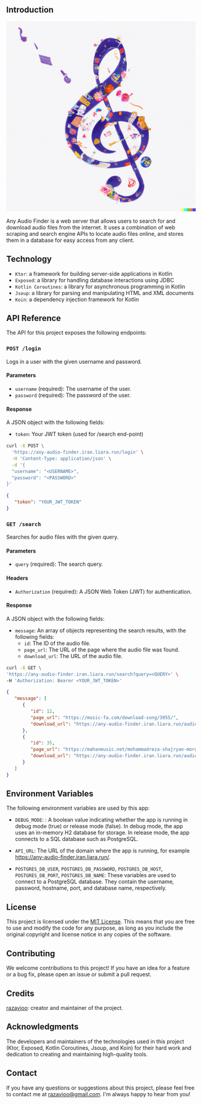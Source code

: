 ## Introduction

![any-audio-finder-cover](cover.png)

Any Audio Finder is a web server that allows users to search for and download audio files from the internet.
It uses a combination of web scraping and search engine APIs to locate audio files online, and stores them
in a database for easy access from any client.

## Technology

- `Ktor`: a framework for building server-side applications in Kotlin
- `Exposed`: a library for handling database interactions using JDBC
- `Kotlin Coroutines`: a library for asynchronous programming in Kotlin
- `Jsoup`: a library for parsing and manipulating HTML and XML documents
- `Koin`: a dependency injection framework for Kotlin

## API Reference

The API for this project exposes the following endpoints:

### `POST /login`

Logs in a user with the given username and password.

#### Parameters

- `username` (required): The username of the user.
- `password` (required): The password of the user.

#### Response

A JSON object with the following fields:

- `token`: Your JWT token (used for /search end-point)

```bash
curl -X POST \
  'https://any-audio-finder.iran.liara.run/login' \
  -H 'Content-Type: application/json' \
  -d '{
  "username": "<USERNAME>",
  "password": "<PASSWORD>"
}'
```

```json
{
   "token": "YOUR_JWT_TOKEN"
}
```

### `GET /search`

Searches for audio files with the given query.

#### Parameters

- `query` (required): The search query.

#### Headers

- `Authorization` (required): A JSON Web Token (JWT) for authentication.

#### Response

A JSON object with the following fields:

- `message`: An array of objects representing the search results, with the following fields:
   - `id`: The ID of the audio file.
   - `page_url`: The URL of the page where the audio file was found.
   - `download_url`: The URL of the audio file.

```bash
curl -X GET \
'https://any-audio-finder.iran.liara.run/search?query=<QUERY>' \
-H 'Authorization: Bearer <YOUR_JWT_TOKEN>'
```

```json
{
   "message": [
      {
         "id": 12,
         "page_url": "https://music-fa.com/download-song/3955/",
         "download_url": "https://any-audio-finder.iran.liara.run/audio/2b2edda4c1709c20ee7a69f6c9322440"
      },
      {
         "id": 35,
         "page_url": "https://mahanmusic.net/mohammadreza-shajryan-morghe-sahar/",
         "download_url": "https://any-audio-finder.iran.liara.run/audio/3abc37a8984d8e5c2113227b5d079aef"
      }
   ]
}
```

## Environment Variables

The following environment variables are used by this app:

- `DEBUG_MODE`: : A boolean value indicating whether the app is running in debug mode (true) or release mode (false).
  In debug mode, the app uses an in-memory H2 database for storage. In release mode,
  the app connects to a SQL database such as PostgreSQL.

- `API_URL`: The URL of the domain where the app is running,
  for example https://any-audio-finder.iran.liara.run/.

- `POSTGRES_DB_USER`, `POSTGRES_DB_PASSWORD`, `POSTGRES_DB_HOST`, `POSTGRES_DB_PORT`, `POSTGRES_DB_NAME`:
  These variables are used to connect to a PostgreSQL database. They contain the username, password, hostname, port, and
  database name, respectively.

## License

This project is licensed under the [MIT License](LICENSE.md).
This means that you are free to use and modify the code for any purpose,
as long as you include the original copyright and license notice in any copies of the software.

## Contributing

We welcome contributions to this project! If you have an idea for a feature or a bug fix,
please open an issue or submit a pull request.

## Credits

[razavioo]("https://github.com/razavioo"): creator and maintainer of the project.

## Acknowledgments

The developers and maintainers of the technologies used in this project
(Ktor, Exposed, Kotlin Coroutines, Jsoup, and Koin) for their hard work
and dedication to creating and maintaining high-quality tools.

## Contact

If you have any questions or suggestions about this project,
please feel free to contact me at razavioo@gmail.com.
I'm always happy to hear from you!
